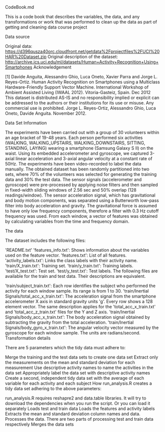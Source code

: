 CodeBook.md

This is a code book that describes the variables, the data, and any transformations or work that was performed to clean up the data as part of getting and cleaning data course project

Data source

Original data: https://d396qusza40orc.cloudfront.net/getdata%2Fprojectfiles%2FUCI%20HAR%20Dataset.zip
Original description of the dataset: http://archive.ics.uci.edu/ml/datasets/Human+Activity+Recognition+Using+Smartphones
Acknowledgement

[1] Davide Anguita, Alessandro Ghio, Luca Oneto, Xavier Parra and Jorge L. Reyes-Ortiz. Human Activity Recognition on Smartphones using a Multiclass Hardware-Friendly Support Vector Machine. International Workshop of Ambient Assisted Living (IWAAL 2012). Vitoria-Gasteiz, Spain. Dec 2012 This dataset is distributed AS-IS and no responsibility implied or explicit can be addressed to the authors or their institutions for its use or misuse. Any commercial use is prohibited. Jorge L. Reyes-Ortiz, Alessandro Ghio, Luca Oneto, Davide Anguita. November 2012.

Data Set Information

The experiments have been carried out with a group of 30 volunteers within an age bracket of 19-48 years. Each person performed six activities (WALKING, WALKING_UPSTAIRS, WALKING_DOWNSTAIRS, SITTING, STANDING, LAYING) wearing a smartphone (Samsung Galaxy S II) on the waist. Using its embedded accelerometer and gyroscope, we captured 3-axial linear acceleration and 3-axial angular velocity at a constant rate of 50Hz. The experiments have been video-recorded to label the data manually. The obtained dataset has been randomly partitioned into two sets, where 70% of the volunteers was selected for generating the training data and 30% the test data. The sensor signals (accelerometer and gyroscope) were pre-processed by applying noise filters and then sampled in fixed-width sliding windows of 2.56 sec and 50% overlap (128 readings/window). The sensor acceleration signal, which has gravitational and body motion components, was separated using a Butterworth low-pass filter into body acceleration and gravity. The gravitational force is assumed to have only low frequency components, therefore a filter with 0.3 Hz cutoff frequency was used. From each window, a vector of features was obtained by calculating variables from the time and frequency domain.

The data

The dataset includes the following files:

'README.txt'
'features_info.txt': Shows information about the variables used on the feature vector.
'features.txt': List of all features.
'activity_labels.txt': Links the class labels with their activity name.
'train/X_train.txt': Training set.
'train/y_train.txt': Training labels.
'test/X_test.txt': Test set.
'test/y_test.txt': Test labels.
The following files are available for the train and test data. Their descriptions are equivalent.

'train/subject_train.txt': Each row identifies the subject who performed the activity for each window sample. Its range is from 1 to 30.
'train/Inertial Signals/total_acc_x_train.txt': The acceleration signal from the smartphone accelerometer X axis in standard gravity units 'g'. Every row shows a 128 element vector. The same description applies for the 'total_acc_x_train.txt' and 'total_acc_z_train.txt' files for the Y and Z axis.
'train/Inertial Signals/body_acc_x_train.txt': The body acceleration signal obtained by subtracting the gravity from the total acceleration.
'train/Inertial Signals/body_gyro_x_train.txt': The angular velocity vector measured by the gyroscope for each window sample. The units are radians/second.
Transformation details

There are 5 parameters which the tidy data must adhere to:

Merge the training and the test data sets to create one data set
Extract only the measurements on the mean and standard deviation for each measurement
Use descriptive activity names to name the activities in the data set
Appropriately label the data set with descriptive activity names
Create a second, independent tidy data set with the average of each variable for each activity and each subject
How run_analysis.R creates a tidy data set adhering to the above parameters:

run_analysis.R requires reshapre2 and data.table libraries. It will try to download the dependencies when you run the script. Or you can load it separately
Loads test and train data
Loads the features and activity labels
Extracts the mean and standard deviation column names and data.
Processes the data. There are two parts of processing test and train data respectively
Merges the data sets
